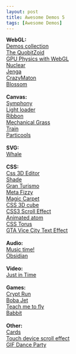 ```yaml
---
layout: post
title: Awesome Demos 5
tags: [Awesome Demos]
---
```


<div>
  <div>
    <strong>
      WebGL:
    </strong>
  </div>
  <div>
    <a href="http://www.babylonjs.com/index.html" target="_blank">
      Demos collection
    </a>
  </div>
  <div>
    <a href="http://crazyqubits.com/qubitzoid/" target="_blank">
      The QuobitZoid
    </a>
  </div>
  <div>
    <a href="http://soulwire.co.uk/experiments/webgl-gpu-particles/" target="_blank">
      GPU Physics with WebGL
    </a>
  </div>
  <div>
    <a href="http://nucleal.com/" target="_blank">
      Nuclear
    </a>
  </div>
  <div>
    <a href="http://chandlerprall.github.io/Physijs/examples/jenga.html" target="_blank">
      Jenga
    </a>
  </div>
  <div>
    <a href="http://crazyqubits.com/crazymaton/" target="_blank">
      CrazyMaton
    </a>
  </div>
  <div>
    <a href="http://www.bongiovi.tw/experiments/webgl/blossom/" target="_blank">
      Blossom
    </a>
  </div>
  <div>
    &nbsp;
  </div>
  <div>
    <div>
      <strong>
        Canvas:
      </strong>
    </div>
    <div>
      <a href="http://qiao.github.io/euphony/#106" target="_blank">
        Symphony
      </a>
    </div>
    <div>
      <a href="http://codepen.io/jackrugile/full/BlDjk" target="_blank">
        Light loader
      </a>
    </div>
    <div>
      <a href="http://codepen.io/soulwire/full/Ckzen" target="_blank">
        Ribbon
      </a>
    </div>
    <div>
      <a href="http://codepen.io/tholman/full/Apvxe" target="_blank">
        Mechanical Grass
      </a>
    </div>
    <div>
      <a href="http://codepen.io/jjhesk/full/nuKzi" target="_blank">
        Train
      </a>
    </div>
    <div>
      <a href="http://codepen.io/simeydotme/full/uoBqE" target="_blank">
        Particools
      </a>
    </div>
    <div>
      &nbsp;
    </div>
  </div>
  <div>
    <div>
      <strong>
        SVG:
      </strong>
    </div>
    <div>
      <a href="http://codepen.io/diegoleme/full/rIokB" target="_blank">
        Whale
      </a>
    </div>
    <div>
      &nbsp;
    </div>
  </div>
</div>
<div>
  <strong>
    CSS:
  </strong>
</div>
<div>
  <a href="http://tridiv.com/#examples" target="_blank">
    Css 3D Editor
  </a>
  <strong>
    <br />
  </strong>
</div>
<div>
  <a href="http://codepen.io/hugo/full/xzjGB" target="_blank">
    Shade
  </a>
</div>
<div>
  <a href="http://codepen.io/Xpressive_Team/full/tDHgb" target="_blank">
    Gran Turismo
  </a>
</div>
<div>
  <a href="http://codepen.io/HugoGiraudel/full/avFEk" target="_blank">
    Meta Fizzy
  </a>
</div>
<div>
  <a href="http://codepen.io/chriscoyier/pen/uaryz" target="_blank">
    Magic Carpet
  </a>
</div>
<div>
  <a href="http://codepen.io/jkneb/full/qJBIl" target="_blank">
    CSS 3D cube
  </a>
</div>
<div>
  <a href="http://lab.hakim.se/scroll-effects/" target="_blank">
    CSS3 Scroll Effect
  </a>
</div>
<div>
  <a href="http://codepen.io/hugo/full/Dlicg" target="_blank">
    Animated atom
  </a>
</div>
<div>
  <a href="http://codepen.io/thebabydino/full/IdJCi" target="_blank">
    CSS Torus
  </a>
</div>
<div>
  <a href="http://codepen.io/BluNeon/full/FGjxK" target="_blank">
    GTA Vice City Text Effect
  </a>
</div>
<div>
  &nbsp;
</div>
<div>
  <div>
    <strong>
      Audio:
    </strong>
    <strong>
      <br />
    </strong>
  </div>
  <div>
    <a href="http://codepen.io/sol0mka/full/aHImz" target="_blank">
      Music time!
    </a>
    <strong>
      <br />
    </strong>
  </div>
  <div>
    <a href="http://www.mrdoob.com/files/temp/xplsv_obsidian/" target="_blank">
      Obsidian
    </a>
  </div>
  <div>
    &nbsp;
  </div>
  <div>
    <strong>
      Video:
    </strong>
  </div>
  <div>
    <a href="http://omm-jit.de/" target="_blank">
      Just in Time
    </a>
  </div>
  <div>
    &nbsp;
  </div>
  <div>
    <strong>
      Games:
    </strong>
  </div>
  <div>
    <a href="http://cryptrun.lostdecadegames.com/" target="_blank">
      Crypt Run
    </a>
  </div>
  <div>
    <a href="http://www.bobajet.roostrjs.com/" target="_blank">
      Boba Jet
    </a>
  </div>
  <div>
    <a href="http://www.spacegoo.com/wingsuit/" target="_blank">
      Teach me to fly
    </a>
  </div>
  <div>
    <a href="http://hoverstud.io/babbit/" target="_blank">
      Babbit
    </a>
  </div>
  <div>
    &nbsp;
  </div>
  <div>
    <div>
      <strong>
        Other:
      </strong>
    </div>
    <div>
      <a href="http://pakastin.fi/cards" target="_blank">
        Cards
      </a>
    </div>
    <div>
      <a href="http://codepen.io/sol0mka/full/Jsyxq" target="_blank">
        Touch device scroll effect
      </a>
    </div>
  </div>
  <div>
    <a href="http://fuzzywobble.s3-website-us-east-1.amazonaws.com/" target="_blank">
      GIF Dance Party
    </a>
  </div>
</div>